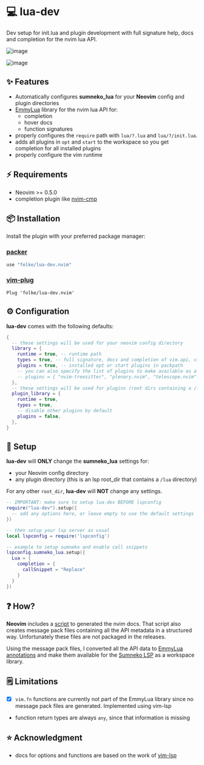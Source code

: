 # 💻 lua-dev

Dev setup for init.lua and plugin development with full signature help, docs and completion for the nvim lua API.

![image](https://user-images.githubusercontent.com/292349/118822916-6af02080-b86d-11eb-9990-942fe9b55541.png)

![image](https://user-images.githubusercontent.com/292349/118823099-9115c080-b86d-11eb-9a68-521c6cb9905a.png)

## ✨ Features

- Automatically configures **sumneko_lua** for your **Neovim** config and plugin directories
- [EmmyLua](https://github.com/sumneko/lua-language-server/wiki/EmmyLua-Annotations) library for the nvim lua API for:
  - completion
  - hover docs
  - function signatures
- properly configures the `require` path with `lua/?.lua` and `lua/?/init.lua`.
- adds all plugins in `opt` and `start` to the workspace so you get completion for all installed plugins
- properly configure the vim runtime

## ⚡️ Requirements

- Neovim >= 0.5.0
- completion plugin like [nvim-cmp](https://github.com/hrsh7th/nvim-cmp)

## 📦 Installation

Install the plugin with your preferred package manager:

### [packer](https://github.com/wbthomason/packer.nvim)

```lua
use "folke/lua-dev.nvim"
```

### [vim-plug](https://github.com/junegunn/vim-plug)

```vim
Plug 'folke/lua-dev.nvim'
```

## ⚙️ Configuration 

**lua-dev** comes with the following defaults:

```lua
{
  -- these settings will be used for your neovim config directory
  library = {
    runtime = true, -- runtime path
    types = true, -- full signature, docs and completion of vim.api, vim.treesitter, vim.lsp and others
    plugins = true, -- installed opt or start plugins in packpath
    -- you can also specify the list of plugins to make available as a workspace library
    -- plugins = { "nvim-treesitter", "plenary.nvim", "telescope.nvim" },
  },
  -- these settings will be used for plugins (root dirs containing a /lua directory)
  plugin_library = {
    runtime = true,
    types = true,
    -- disable other plugins by default
    plugins = false,
  },
}
```

## 🚀 Setup

**lua-dev** will **ONLY** change the **sumneko_lua** settings for:

* your Neovim config directory
* any plugin directory (this is an lsp root_dir that contains a `/lua` directory)

For any other `root_dir`, **lua-dev** will **NOT** change any settings.

```lua
-- IMPORTANT: make sure to setup lua-dev BEFORE lspconfig
require("lua-dev").setup({
  -- add any options here, or leave empty to use the default settings
})

-- then setup your lsp server as usual
local lspconfig = require('lspconfig')

-- example to setup sumneko and enable call snippets
lspconfig.sumneko_lua.setup({
  Lua = {
    completion = {
      callSnippet = "Replace"
    }
  }
})
```

## ❓ How?

**Neovim** includes a [script](https://github.com/neovim/neovim/blob/master/scripts/gen_vimdoc.py) to generated the nvim docs.
That script also creates message pack files containing all the API metadata in a structured way.
Unfortunately these files are not packaged in the releases.

Using the message pack files, I converted all the API data to [EmmyLua annotations](https://github.com/sumneko/lua-language-server/wiki/EmmyLua-Annotations)
and make them available for the [Sumneko LSP](https://github.com/sumneko/lua-language-server) as a workspace library.

## 🗒️ Limitations

- [x] `vim.fn` functions are currently not part of the EmmyLua library since no message pack files are generated. Implemented using vim-lsp
- function return types are always `any`, since that information is missing

## ⭐ Acknowledgment

- docs for options and functions are based on the work of [vim-lsp](https://github.com/prabirshrestha/vim-lsp)
